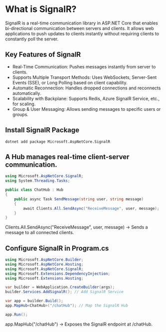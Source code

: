 # What is SignalR?
SignalR is a real-time communication library in ASP.NET Core that enables bi-directional communication between servers and clients. It allows web applications to push updates to clients instantly without requiring clients to constantly poll the server.

## Key Features of SignalR
<ul>
  <li>Real-Time Communication: Pushes messages instantly from server to clients.</li>
  <li>Supports Multiple Transport Methods: Uses WebSockets, Server-Sent Events (SSE), or Long Polling based on client capability.</li>
  <li>Automatic Reconnection: Handles dropped connections and reconnects automatically.</li>
  <li>Scalability with Backplane: Supports Redis, Azure SignalR Service, etc., for scaling.</li>
  <li>Group & User Messaging: Allows sending messages to specific users or groups.</li>
</ul>

## Install SignalR Package
```
dotnet add package Microsoft.AspNetCore.SignalR
```

## A Hub manages real-time client-server communication.
```csharp
using Microsoft.AspNetCore.SignalR;
using System.Threading.Tasks;

public class ChatHub : Hub
{
    public async Task SendMessage(string user, string message)
    {
        await Clients.All.SendAsync("ReceiveMessage", user, message);
    }
}
```
Clients.All.SendAsync("ReceiveMessage", user, message) → Sends a message to all connected clients.

## Configure SignalR in Program.cs
```csharp
using Microsoft.AspNetCore.Builder;
using Microsoft.AspNetCore.Hosting;
using Microsoft.AspNetCore.SignalR;
using Microsoft.Extensions.DependencyInjection;
using Microsoft.Extensions.Hosting;

var builder = WebApplication.CreateBuilder(args);
builder.Services.AddSignalR(); // Add SignalR Service

var app = builder.Build();
app.MapHub<ChatHub>("/chatHub"); // Map the SignalR Hub

app.Run();
```
app.MapHub<ChatHub>("/chatHub") → Exposes the SignalR endpoint at /chatHub.
